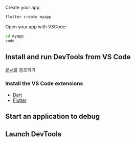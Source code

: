 Create your app:

```bash
flutter create myapp
```

Open your app with VSCode:

```bash
cd myapp
code .
```

## Install and run DevTools from VS Code

[문서](https://docs.flutter.dev/tools/devtools/vscode)를 참조하기

### Install the VS Code extensions

- [Dart](https://marketplace.visualstudio.com/items?itemName=Dart-Code.dart-code)
- [Flutter](https://marketplace.visualstudio.com/items?itemName=Dart-Code.flutter)

## Start an application to debug

## Launch DevTools
